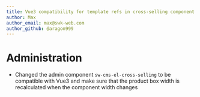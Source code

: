 ```yaml
---
title: Vue3 compatibility for template refs in cross-selling component
author: Max
author_email: max@swk-web.com
author_github: @aragon999
---
```

# Administration
* Changed the admin component `sw-cms-el-cross-selling` to be compatible with Vue3 and make sure that the product box width is recalculated when the component width changes
